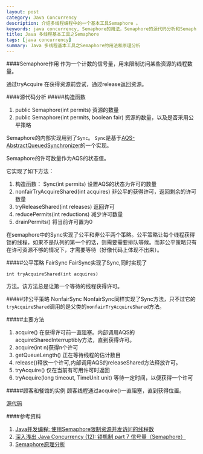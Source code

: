 ```yaml
---
layout: post
category: Java Concurrency
description: 介绍多线程编程中的一个基本工具Semaphore 。
keywords: java concurrency, Semaphore的用法，Semaphore的源代码分析和Semaphore的主要方法以及原理分析
title: Java 多线程基本工具之Semaphore
tags: [java concurrency]
summary: Java 多线程基本工具之Semaphore的用法和原理分析
---
```


####Semaphore作用
作为一个计数的信号量，用来限制访问某些资源的线程数量。

通过tryAcquire 在获得资源前尝试，通过release返回资源。


####源代码分析
#####构造函数
1.	public Semaphore(int permits) 资源的数量
2.	public Semaphore(int permits, boolean fair) 资源的数量，以及是否采用公平策略

Semaphore的内部实现用到了`Sync`。
`Sync`是基于[AQS-AbstractQueuedSynchronizer](http://www.hiyangqi.com/java%20concurrency/java-concurrency-AQS.html)的一个实现。

Semaphore的许可数量作为AQS的状态值。

它实现了如下方法：

1.	构造函数： Sync(int permits) 设置AQS的状态为许可的数量
2.	nonfairTryAcquireShared(int acquires) 非公平的获得许可，返回剩余的许可数量
3.	tryReleaseShared(int releases) 返回许可
4.	reducePermits(int reductions) 减少许可数量
5.	drainPermits() 将当前许可置为0

在semaphore中的Sync实现了公平和非公平两个策略。公平策略让每个线程获得锁的线程，如果不是队列的第一个的话，则需要需要排队等候。而非公平策略只有在许可资源不够的情况下，才需要等待（好像代码上体现不出来）。

#####公平策略 FairSync
FairSync实现了Sync,同时实现了
	
	int tryAcquireShared(int acquires)

方法。该方法总是让第一个等待的线程获得许可。

#####非公平策略 NonfairSync
NonfairSync同样实现了Sync方法，只不过它的`tryAcquireShared`调用的是父类的`nonfairTryAcquireShared`方法。



#####主要方法

1.	acquire() 在获得许可前一直阻塞。内部调用AQS的acquireSharedInterruptibly方法，直到获得许可。
2.	acquire(int n)获得n个许可
2.	getQueueLength() 正在等待线程的估计数目
3.	release()释放一个许可,内部调用AQS的releaseShared方法释放许可。
4.	tryAcquire() 仅在当前有可用许可时返回
5.	tryAcquire(long timeout, TimeUnit unit) 等待一定时间，以便获得一个许可

#####顾客和餐馆的实例
顾客线程通过acquire()一直阻塞，直到获得位置。

[源代码](https://github.com/llohellohe/cp/blob/master/src/yangqi/jcp/semaphore/RestaturantTest.java)



####参考资料
1. [Java并发编程: 使用Semaphore限制资源并发访问的线程数](http://mouselearnjava.iteye.com/blog/1921468)
2. [深入浅出 Java Concurrency (12): 锁机制 part 7 信号量（Semaphore）](http://www.blogjava.net/xylz/archive/2010/07/13/326021.html)
3. [Semaphore原理分析](http://yhjhappy234.blog.163.com/blog/static/3163283220135158415331/)




